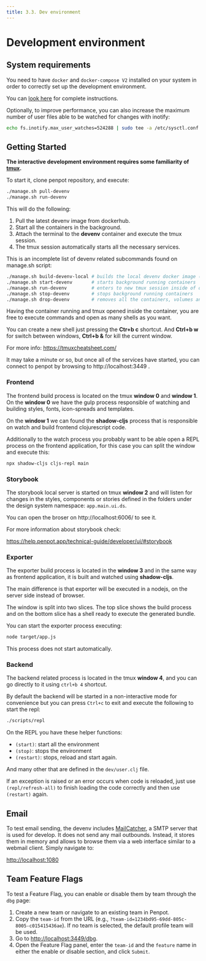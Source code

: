 ```yaml
---
title: 3.3. Dev environment
---
```


# Development environment

## System requirements

You need to have <code class="language-bash">docker</code> and <code class="language-bash">docker-compose V2</code> installed on your system
in order to correctly set up the development environment.

You can [look here][1] for complete instructions.

[1]: /technical-guide/getting-started/#install-with-docker


Optionally, to improve performance, you can also increase the maximum number of
user files able to be watched for changes with inotify:

```bash
echo fs.inotify.max_user_watches=524288 | sudo tee -a /etc/sysctl.conf && sudo sysctl -p
```


## Getting Started

**The interactive development environment requires some familiarity of [tmux](https://github.com/tmux/tmux/wiki).**

To start it, clone penpot repository, and execute:

```bash
./manage.sh pull-devenv
./manage.sh run-devenv
```

This will do the following:

1. Pull the latest devenv image from dockerhub.
2. Start all the containers in the background.
3. Attach the terminal to the **devenv** container and execute the tmux session.
4. The tmux session automatically starts all the necessary services.

This is an incomplete list of devenv related subcommands found on
manage.sh script:

```bash
./manage.sh build-devenv-local # builds the local devenv docker image (called by run-devenv automatically when needed)
./manage.sh start-devenv       # starts background running containers
./manage.sh run-devenv         # enters to new tmux session inside of one of the running containers
./manage.sh stop-devenv        # stops background running containers
./manage.sh drop-devenv        # removes all the containers, volumes and networks used by the devenv
```

Having the container running and tmux opened inside the container,
you are free to execute commands and open as many shells as you want.

You can create a new shell just pressing the **Ctr+b c** shortcut. And
**Ctrl+b w** for switch between windows, **Ctrl+b &** for kill the
current window.

For more info: https://tmuxcheatsheet.com/

It may take a minute or so, but once all of the services have started, you can
connect to penpot by browsing to http://localhost:3449 .

<!-- ## Inside the tmux session -->

<!-- By default, the tmux session opens 5 windows: -->

<!-- - **gulp** (0): responsible of build, watch (and other related) of -->
<!--   styles, images, fonts and templates. -->
<!-- - **frontend** (1): responsible of cljs compilation process of frontend. -->
<!--   **storybook** (2): local storybook development server -->
<!-- - **exporter** (3): responsible of cljs compilation process of exporter. -->
<!-- - **backend** (4): responsible of starting the backend jvm process. -->


### Frontend

The frontend build process is located on the tmux **window 0** and
**window 1**. On the **window 0** we have the gulp process responsible
of watching and building styles, fonts, icon-spreads and templates.

On the **window 1** we can found the **shadow-cljs** process that is
responsible on watch and build frontend clojurescript code.

Additionally to the watch process you probably want to be able open a REPL
process on the frontend application, for this case you can split the window
and execute this:

```bash
npx shadow-cljs cljs-repl main
```

### Storybook

The storybook local server is started on tmux **window 2** and will listen
for changes in the styles, components or stories defined in the folders 
under the design system namespace: `app.main.ui.ds`.

You can open the broser on http://localhost:6006/ to see it.

For more information about storybook check:

https://help.penpot.app/technical-guide/developer/ui/#storybook

### Exporter

The exporter build process is located in the **window 3** and in the
same way as frontend application, it is built and watched using
**shadow-cljs**.

The main difference is that exporter will be executed in a nodejs, on
the server side instead of browser.

The window is split into two slices. The top slice shows the build process and
on the bottom slice has a shell ready to execute the generated bundle.

You can start the exporter process executing:

```bash
node target/app.js
```

This process does not start automatically.


### Backend

The backend related process is located in the tmux **window 4**, and
you can go directly to it using <code class="language-bash">ctrl+b 4</code> shortcut.

By default the backend will be started in a non-interactive mode for convenience
but you can press <code class="language-bash">Ctrl+c</code> to exit and execute the following to start the repl:

```bash
./scripts/repl
```

On the REPL you have these helper functions:
- <code class="language-bash">(start)</code>: start all the environment
- <code class="language-bash">(stop)</code>: stops the environment
- <code class="language-bash">(restart)</code>: stops, reload and start again.

And many other that are defined in the <code class="language-bash">dev/user.clj</code> file.

If an exception is raised or an error occurs when code is reloaded, just use
<code class="language-bash">(repl/refresh-all)</code> to finish loading the code correctly and then use
<code class="language-bash">(restart)</code> again.

## Email

To test email sending, the devenv includes [MailCatcher](https://mailcatcher.me/),
a SMTP server that is used for develop. It does not send any mail outbounds.
Instead, it stores them in memory and allows to browse them via a web interface
similar to a webmail client. Simply navigate to:

[http://localhost:1080](http://localhost:1080)

## Team Feature Flags

To test a Feature Flag, you can enable or disable them by team through the `dbg` page:

1. Create a new team or navigate to an existing team in Penpot.
2. Copy the `team-id` from the URL (e.g., `?team-id=1234bd95-69dd-805c-8005-c015415436ae`). If no team is selected, the default profile team will be used.
3. Go to [http://localhost:3449/dbg](http://localhost:3449/dbg).
4. Open the Feature Flag panel, enter the `team-id` and the `feature` name in either the enable or disable section, and click `Submit`.
